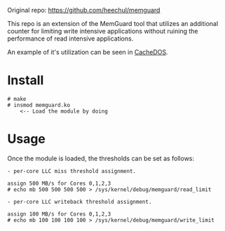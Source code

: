 Original repo: https://github.com/heechul/memguard

This repo is an extension of the MemGuard tool that utilizes an additional
counter for limiting write intensive applications without ruining the
performance of read intensive applications.

An example of it's utilization can be seen in [CacheDOS](https://github.com/mbechtel2/CacheDOS).

Install
===========
	# make
	# insmod memguard.ko
	    <-- Load the module by doing

Usage
===========  
Once the module is loaded, the thresholds can be set as follows:

	- per-core LLC miss threshold assignment.

	assign 500 MB/s for Cores 0,1,2,3
	# echo mb 500 500 500 500 > /sys/kernel/debug/memguard/read_limit

    - per-core LLC writeback threshold assignment.

	assign 100 MB/s for Cores 0,1,2,3
	# echo mb 100 100 100 100 > /sys/kernel/debug/memguard/write_limit
